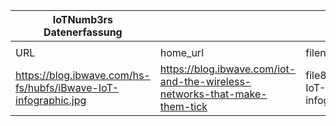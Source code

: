 |IoTNumb3rs Datenerfassung|||||||||||
| ---- | ---- | ---- | ---- | ---- | ---- | ---- | ---- | ---- | ---- | ---- |
||||||||||||
|URL|home_url|filename|device_class|device_count|market_class|market_volume|prognosis_year|publication_year|authorship_class|Dropbox folder|
|https://blog.ibwave.com/hs-fs/hubfs/iBwave-IoT-infographic.jpg|https://blog.ibwave.com/iot-and-the-wireless-networks-that-make-them-tick|file8_iBwave-IoT-infographic.jpg||||||||marielledemuth/20181123-1500|

